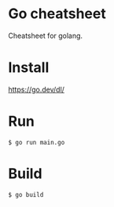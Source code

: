 # Go cheatsheet

Cheatsheet for golang.

# Install

https://go.dev/dl/

# Run

```shell
$ go run main.go
```

# Build

```shell
$ go build
```
